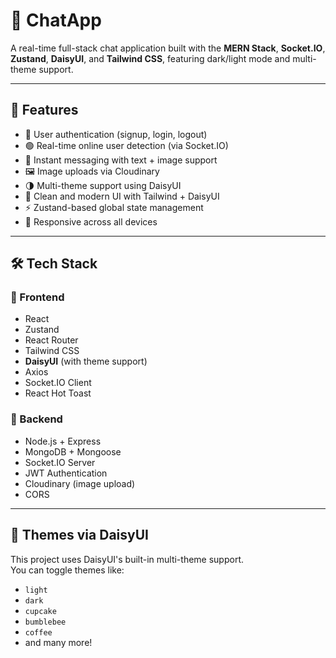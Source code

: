 # 💬 ChatApp

A real-time full-stack chat application built with the **MERN Stack**, **Socket.IO**, **Zustand**, **DaisyUI**, and **Tailwind CSS**, featuring dark/light mode and multi-theme support.

---

## 🚀 Features

- 🔐 User authentication (signup, login, logout)
- 🟢 Real-time online user detection (via Socket.IO)
- 💬 Instant messaging with text + image support
- 🖼️ Image uploads via Cloudinary
- 🌗 Multi-theme support using DaisyUI
- 🎨 Clean and modern UI with Tailwind + DaisyUI
- ⚡ Zustand-based global state management
- 📱 Responsive across all devices

---

## 🛠️ Tech Stack

### 🧩 Frontend
- React
- Zustand
- React Router
- Tailwind CSS
- **DaisyUI** (with theme support)
- Axios
- Socket.IO Client
- React Hot Toast

### 🧩 Backend
- Node.js + Express
- MongoDB + Mongoose
- Socket.IO Server
- JWT Authentication
- Cloudinary (image upload)
- CORS

---

## 🎨 Themes via DaisyUI

This project uses DaisyUI's built-in multi-theme support.  
You can toggle themes like:

- `light`
- `dark`
- `cupcake`
- `bumblebee`
- `coffee`
- and many more!
